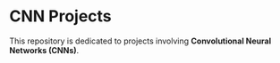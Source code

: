 # CNN Projects

This repository is dedicated to projects involving **Convolutional Neural Networks (CNNs)**.
